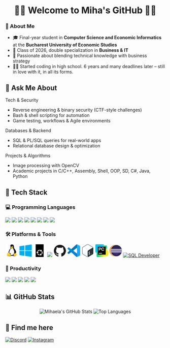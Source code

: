 <h1 align="center">🙋‍♀️ Welcome to Miha's GitHub 🙋‍♀️</h1>


### 🧾 About Me

- 🎓 Final-year student in **Computer Science and Economic Informatics** at the **Bucharest University of Economic Studies** 
- 🎯 Class of 2026, double specialization in **Business & IT**  
- 🧠 Passionate about blending technical knowledge with business strategy
- 👩‍💻 Started coding in high school. 6 years and many deadlines later – still in love with it, in all its forms.
  
## 💬 Ask Me About

  Tech & Security  
- Reverse engineering & binary security (CTF-style challenges)  
- Bash & shell scripting for automation  
- Game testing, workflows & Agile environments  

 Databases & Backend  
- SQL & PL/SQL queries for real-world apps  
- Relational database design & optimization  

 Projects & Algorithms  
- Image processing with OpenCV  
- Academic projects in C/C++, Assembly, Shell, OOP, SD, C#, Java, Python

## 🚀 Tech Stack

### 💻 Programming Languages
<p align="left">
  <img src="https://cdn.jsdelivr.net/gh/devicons/devicon/icons/python/python-original.svg" height="40"/>
  <img src="https://cdn.jsdelivr.net/gh/devicons/devicon/icons/java/java-original.svg" height="40"/>
  <img src="https://cdn.jsdelivr.net/gh/devicons/devicon/icons/c/c-original.svg" height="40"/>
  <img src="https://cdn.jsdelivr.net/gh/devicons/devicon/icons/cplusplus/cplusplus-original.svg" height="40"/>
  <img src="https://cdn.jsdelivr.net/gh/devicons/devicon/icons/javascript/javascript-original.svg" height="40"/>
  <img src="https://cdn.jsdelivr.net/gh/devicons/devicon/icons/html5/html5-original.svg" height="40"/>
  <img src="https://cdn.jsdelivr.net/gh/devicons/devicon/icons/css3/css3-original.svg" height="40"/>
  <img src="https://cdn.jsdelivr.net/gh/devicons/devicon/icons/oracle/oracle-original.svg" height="40"/>
</p>

### 🛠 Platforms & Tools
<p align="left">
  <a href="https://www.linux.org/"><img src="https://raw.githubusercontent.com/devicons/devicon/master/icons/linux/linux-original.svg" width="40"/></a>
  <a href="https://www.microsoft.com/windows"><img src="https://raw.githubusercontent.com/devicons/devicon/master/icons/windows8/windows8-original.svg" width="40"/></a>
  <a href="https://ubuntu.com/"><img src="https://raw.githubusercontent.com/devicons/devicon/master/icons/ubuntu/ubuntu-plain.svg" width="40"/></a>
  <a href="https://git-scm.com/"><img src="https://www.vectorlogo.zone/logos/git-scm/git-scm-icon.svg" width="40"/></a>
  <a href="https://github.com/"><img src="https://raw.githubusercontent.com/devicons/devicon/master/icons/github/github-original.svg" width="40"/></a>
  <a href="https://code.visualstudio.com/"><img src="https://raw.githubusercontent.com/devicons/devicon/master/icons/vscode/vscode-original.svg" width="40"/></a>
  <a href="https://www.gnu.org/software/bash/"><img src="https://raw.githubusercontent.com/devicons/devicon/master/icons/bash/bash-original.svg" width="40"/></a>
  <a href="https://www.jetbrains.com/pycharm/"><img src="https://raw.githubusercontent.com/devicons/devicon/master/icons/pycharm/pycharm-original.svg" width="40" alt="PyCharm"/></a>
  <a href="https://www.eclipse.org/"><img src="https://raw.githubusercontent.com/devicons/devicon/master/icons/eclipse/eclipse-original.svg" width="40" alt="Eclipse"/></a>
<a href="https://www.oracle.com/database/sqldeveloper/" target="_blank">
  <img src="https://i.imgur.com/kWvFkXk.png" height="40" alt="SQL Developer" title="SQL Developer" />
</a>
</p>

### 🧰 Productivity
<p align="left">
  <img src="https://img.shields.io/badge/Excel-217346?style=for-the-badge&logo=microsoftexcel&logoColor=white"/>
  <img src="https://img.shields.io/badge/Word-2B579A?style=for-the-badge&logo=microsoftword&logoColor=white"/>
  <img src="https://img.shields.io/badge/PowerPoint-B7472A?style=for-the-badge&logo=microsoftpowerpoint&logoColor=white"/>
  <img src="https://img.shields.io/badge/Access-A4373A?style=for-the-badge&logo=microsoftaccess&logoColor=white"/>
  <img src="https://img.shields.io/badge/Canva-00C4CC?style=for-the-badge&logo=canva&logoColor=white"/>
</p>

## 📊 GitHub Stats

<div align="center">

![Mihaela's GitHub Stats](https://github-readme-stats.vercel.app/api?username=mihaelacoman1&count_private=true&show_icons=true&theme=tokyonight&cache_seconds=1800)
![Top Languages](https://github-readme-stats.vercel.app/api/top-langs/?username=mihaelacoman1&layout=compact&theme=tokyonight)

</div>

## 🔗 Find me here

[![Discord](https://img.shields.io/badge/Discord-%237289DA?style=for-the-badge&logo=discord&logoColor=white)](https://discordapp.com/users/758783084446875670)
[![Instagram](https://img.shields.io/badge/Instagram-E4405F?style=for-the-badge&logo=instagram&logoColor=white)](https://instagram.com/mihaela.adelina0)



